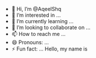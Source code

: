 - 👋 Hi, I’m @AqeelShq
- 👀 I’m interested in ...
- 🌱 I’m currently learning ...
- 💞️ I’m looking to collaborate on ...
- 📫 How to reach me ...
- 😄 Pronouns: ...
- ⚡ Fun fact: ...
Hello, my name is 
<!---
AqeelShq/AqeelShq is a ✨ special ✨ repository because its `README.md` (this file) appears on your GitHub profile.
You can click the Preview link to take a look at your changes.
--->

